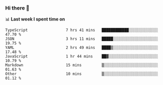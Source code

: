### Hi there 👋

<!--
**DBvc/DBvc** is a ✨ _special_ ✨ repository because its `README.md` (this file) appears on your GitHub profile.

Here are some ideas to get you started:

- 🔭 I’m currently working on ...
- 🌱 I’m currently learning ...
- 👯 I’m looking to collaborate on ...
- 🤔 I’m looking for help with ...
- 💬 Ask me about ...
- 📫 How to reach me: ...
- 😄 Pronouns: ...
- ⚡ Fun fact: ...
-->

📊 **Last week I spent time on**
<!--START_SECTION:waka-->

```text
TypeScript                 7 hrs 41 mins   ████████████░░░░░░░░░░░░░   47.70 %
JSON                       3 hrs 11 mins   █████░░░░░░░░░░░░░░░░░░░░   19.75 %
YAML                       2 hrs 49 mins   ████▒░░░░░░░░░░░░░░░░░░░░   17.48 %
JavaScript                 1 hr 44 mins    ██▓░░░░░░░░░░░░░░░░░░░░░░   10.79 %
Markdown                   15 mins         ▒░░░░░░░░░░░░░░░░░░░░░░░░   01.63 %
Other                      10 mins         ▒░░░░░░░░░░░░░░░░░░░░░░░░   01.12 %
```

<!--END_SECTION:waka-->
